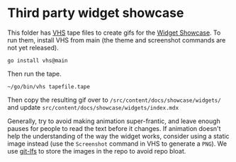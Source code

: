 # Third party widget showcase

This folder has [VHS] tape files to create gifs for the [Widget Showcase]. To run them, install VHS from
main (the theme and screenshot commands are not yet released).

```shell
go install vhs@main
```

Then run the tape.

```shell
~/go/bin/vhs tapefile.tape
```

Then copy the resulting gif over to `/src/content/docs/showcase/widgets/` and update
`src/content/docs/showcase/widgets/index.mdx`

Generally, try to avoid making animation super-frantic, and leave enough pauses for people to read
the text before it changes. If animation doesn't help the understanding of the way the widget works,
consider using a static image instead (use the `Screenshot` command in VHS to generate a `PNG`). We
use [git-lfs] to store the images in the repo to avoid repo bloat.

[VHS]: https://github.com/charmbracelet/vhs
[Widget Showcase]: https://ratatui.rs/showcase/widgets/#third-party-widgets
[git-lfs]: https://git-lfs.com/

